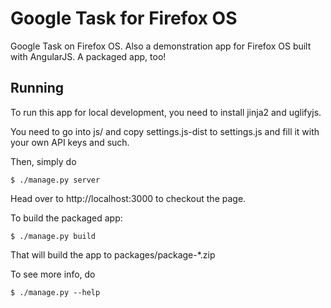 Google Task for Firefox OS
==========================

Google Task on Firefox OS. Also a demonstration app for Firefox OS built with
AngularJS. A packaged app, too!

Running
-------

To run this app for local development, you need to install jinja2 and uglifyjs.

You need to go into js/ and copy settings.js-dist to settings.js and fill
it with your own API keys and such.

Then, simply do

    $ ./manage.py server

Head over to http://localhost:3000 to checkout the page.

To build the packaged app:

    $ ./manage.py build

That will build the app to packages/package-*.zip

To see more info, do 

    $ ./manage.py --help
